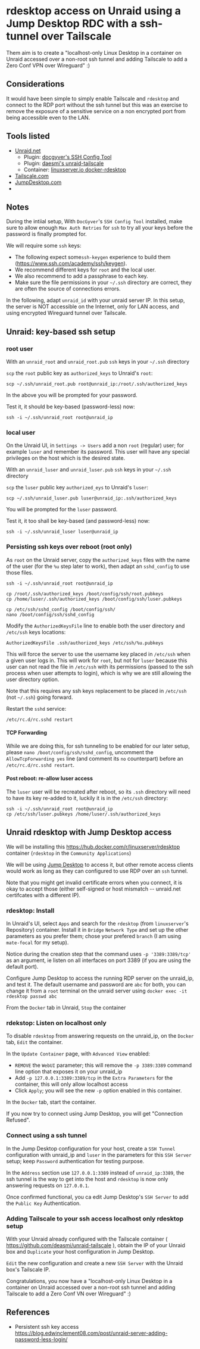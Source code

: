 # rdesktop access on Unraid using a Jump Desktop RDC with a ssh-tunnel over Tailscale

Them aim is to create a "localhost-only Linux Desktop in a container on Unraid accessed over a non-root ssh tunnel and adding Tailscale to add a Zero Conf VPN over Wireguard" :)

## Considerations

It would have been simple to simply enable Tailscale and `rdesktop` and connect to the RDP port without the ssh tunnel but this was an exercise to remove the exposure of a sensitive service on a non encrypted port from being accessible even to the LAN.

## Tools listed

- [Unraid.net](https://unraid.net/) 
    - Plugin: [docgyver's SSH Config Tool](https://forums.unraid.net/topic/45586-ssh-and-denyhosts-updated-for-v61/)
    - Plugin: [daesmi's unraid-tailscale](https://github.com/deasmi/unraid-tailscale)
    - Container: [linuxserver.io docker-rdesktop](https://github.com/linuxserver/docker-rdesktop)
- [Tailscale.com](https://tailscale.com/)
- [JumpDesktop.com](https://www.jumpdesktop.com/)
- 

## Notes

During the intiial setup, With `DocGyver`'s `SSH Config Tool` installed, make sure to allow enough `Max Auth Retries` for `ssh` to try all your keys before the password is finally prompted for.

We will require some `ssh` keys:
- The following expect some`ssh-keygen` experience to build them (https://www.ssh.com/academy/ssh/keygen).
- We recommend different keys for `root` and the local user.
- We also recommend to add a passphrase to each key.
- Make sure the file permissions in your `~/.ssh` directory are correct, they are often the source of connections errors.

In the following, adapt `unraid_id` with your unraid server IP.
In this setup, the server is NOT accessible on the Internet, only for LAN access, and using encrypted Wireguard tunnel over Tailscale.

## Unraid: key-based ssh setup

### root user

With an `unraid_root` and `unraid_root.pub` `ssh` keys in your `~/.ssh` directory 

`scp` the `root` public key as `authorized_keys` to Unraid's `root`:
```
scp ~/.ssh/unraid_root.pub root@unraid_ip:/root/.ssh/authorized_keys
```
In the above you will be prompted for your password.

Test it, it should be key-based (password-less) now:
```
ssh -i ~/.ssh/unraid_root root@unraid_ip
```

### local user

On the Unraid UI, in `Settings -> Users` add a non `root` (regular) user; for example `luser` and remember its password.
This user will have any special privileges on the host which is the desired state.

With an `unraid_luser` and `unraid_luser.pub` `ssh` keys in your `~/.ssh` directory 

`scp` the `luser` public key `authorized_eys` to Unraid's `luser`:
```
scp ~/.ssh/unraid_luser.pub luser@unraid_ip:.ssh/authorized_keys
```
You will be prompted for the `luser` password.

Test it, it too shall be key-based (and password-less) now:
```
ssh -i ~/.ssh/unraid_luser luser@unraid_ip
```

### Persisting ssh keys over reboot (root only)

As `root` on the Unraid server, copy the `authorized_keys` files with the name of the user (for the `%u` step later to work), then adapt an `sshd_config` to use those files.

```
ssh -i ~/.ssh/unraid_root root@unraid_ip

cp /root/.ssh/authorized_keys /boot/config/ssh/root.pubkeys
cp /home/luser/.ssh/authorized_keys /boot/config/ssh/luser.pubkeys

cp /etc/ssh/sshd_config /boot/config/ssh/
nano /boot/config/ssh/sshd_config
```
Modify the `AuthorizedKeysFile` line to enable both the user directory and `/etc/ssh` keys locations:
```
AuthorizedKeysFile .ssh/authorized_keys /etc/ssh/%u.pubkeys
```

This will force the server to use the username key placed in `/etc/ssh` when a given user logs in.
This will work for `root`, but not for `luser` because this user can not read the file in `/etc/ssh` with its permissions (passed to the ssh process when user attempts to login), which is why we are still allowing the user directory option.

Note that this requires any ssh keys replacement to be placed in `/etc/ssh` (not `~/.ssh`) going forward.

Restart the `sshd` service:
```
/etc/rc.d/rc.sshd restart
```

#### TCP Forwarding

While we are doing this, for ssh tunneling to be enabled for our later setup, please `nano /boot/config/ssh/sshd_config`, uncomment the `AllowTcpForwarding yes` line (and comment its `no` counterpart) before an `/etc/rc.d/rc.sshd restart`. 

#### Post reboot: re-allow luser access

The `luser` user will be recreated after reboot, so its `.ssh` directory will need to have its key re-added to it, luckily it is in the `/etc/ssh` directory:
```
ssh -i ~/.ssh/unraid_root root@unraid_ip
cp /etc/ssh/luser.pubkeys /home/luser/.ssh/authorized_keys
```

## Unraid rdesktop with Jump Desktop access

We will be installing this https://hub.docker.com/r/linuxserver/rdesktop container (`rdesktop` in the `Community Applications`)

We will be using [Jump Desktop](https://www.jumpdesktop.com/) to access it, but other remote access clients would work as long as they can configured to use RDP over an `ssh` tunnel.

Note that you might get invalid certificate errors when you connect, it is okay to accept those (either self-signed or host mismatch -- unraid.net certifcates with a different IP).

### rdesktop: Install

In Unraid's UI, select `Apps` and search for the `rdesktop` (from `linuxserver`'s Repository) container.
Install it in `Bridge` `Network Type` and set up the other parameters as you prefer them; chose your prefered `branch` (I am using `mate-focal` for my setup).

Notice during the creation step that the command uses `-p '3389:3389/tcp'` as an argument, ie listen on all interfaces on port 3389 (if you are using the default port).

Configure Jump Desktop to access the running RDP server on the unraid_ip, and test it.
The default username and password are `abc` for both, you can change it from a `root` terminal on the unraid server using `docker exec -it rdesktop passwd abc`

From the `Docker` tab in Unraid, `Stop` the container

### rdekstop: Listen on localhost only

To disable `rdesktop` from answering requests on the unraid_ip, on the `Docker` tab, `Edit` the container. 

In the `Update Container` page, with `Advanced View` enabled:
- `REMOVE` the `WebUI` parameter; this will remove the `-p 3389:3389` command line option that exposes it on your unraid_ip
- Add `-p 127.0.0.1:3389:3389/tcp` in the `Extra Parameters` for the container, this will only allow localhost access
- Click `Apply`; you will see the new `-p` option enabled in this container.

In the `Docker` tab, start the container.

If you now try to connect using Jump Desktop, you will get "Connection Refused".

### Connect using a ssh tunnel

In the Jump Desktop configuration for your host, create a `SSH Tunnel` configuration with unraid_ip and `luser` in the parameters for this `SSH Server` setup; keep `Password` authentication for testing purpose.

In the `Address` section use `127.0.0.1:3389` instead of `unraid_ip:3389`, the ssh tunnel is the way to get into the host and `rdesktop` is now only answering requests on `127.0.0.1`.

Once confirmed functional, you ca edit Jump Desktop's `SSH Server` to add the `Public Key` Authentication.

### Adding Tailscale to your ssh access localhost only rdesktop setup

With your Unraid already configured with the Tailscale container ( https://github.com/deasmi/unraid-tailscale ), obtain the IP of your Unraid box and `Duplicate` your host configuration in Jump Desktop.

`Edit` the new configuration and create a new `SSH Server` with the Unraid box's Tailscale IP. 

Congratulations, you now have a "localhost-only Linux Desktop in a container on Unraid accessed over a non-root ssh tunnel and adding Tailscale to add a Zero Conf VN over Wireguard" :)

## References

- Persistent ssh key access
https://blog.edwinclement08.com/post/unraid-server-adding-password-less-login/
